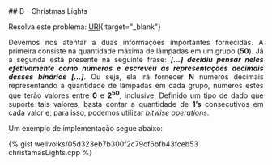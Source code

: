  <div id="christmas">
 
 </div>
## B - Christmas Lights

Resolva este problema:
[URI][uri-2718]{:target="_blank"}

<p align="justify">
Devemos nos atentar a duas informações importantes fornecidas. A primeira consiste na quantidade máxima de lâmpadas em um grupo (<b>50</b>). Já a segunda está presente na seguinte frase: <b><i>[...] decidiu pensar neles efetivamente como números e escreveu as representações decimais desses binários [...]</i></b>. Ou seja, ela irá fornecer <b>N</b> números decimais representando a quantidade de lâmpadas em cada grupo, números estes que terão valores entre <b>0</b> e <b>2<sup>50</sup></b>, inclusive. Definido um tipo de dado que suporte tais valores, basta contar a quantidade de <b>1’s</b> consecutivos em cada valor e, para isso, podemos utilizar <a href=" https://en.wikipedia.org/wiki/Bitwise_operation"><i>bitwise operations</i></a>. 
</p>

Um exemplo de implementação segue abaixo:

{% gist wellvolks/05d323eb7b300f2c79cf6bfb43fceb53 christamasLights.cpp %}


[uri-2718]:		https://www.urionlinejudge.com.br/judge/pt/problems/view/2718
